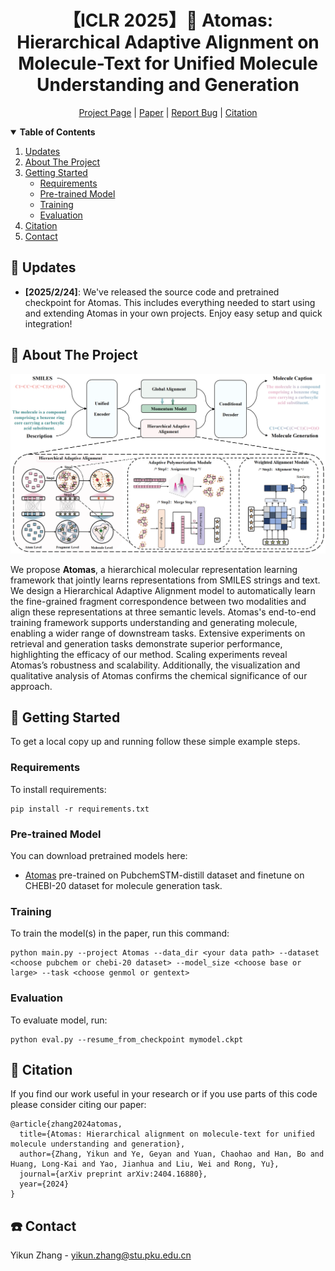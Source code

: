 <div align="center">

# 【ICLR 2025】🧪 Atomas: Hierarchical Adaptive Alignment on Molecule-Text for Unified Molecule Understanding and Generation <br>
[Project Page](atomas.github.io) | [Paper](https://openreview.net/forum?id=mun3bGqdDM&referrer=%5BAuthor%20Console%5D(%2Fgroup%3Fid%3DICLR.cc%2F2025%2FConference%2FAuthors%23your-submissions)) | [Report Bug](https://github.com/yikunpku/Atomas/issues) | [Citation](#Citation)

</div>
<!-- TABLE OF CONTENTS -->
<details open>
  <summary><strong>Table of Contents </strong> </summary>
  <ol>
    <li>
      <a href="#Updates">Updates</a>
    </li>
    <li>
      <a href="#About The Project">About The Project</a>
    </li>
    <li>
      <a href="#Getting Started">Getting Started</a>
      <ul>
        <li><a href="#Requirements">Requirements</a></li>
        <li><a href="#Pre-trained Model">Pre-trained Model</a></li>
        <li><a href="#Training">Training</a></li>
        <li><a href="#Evaluation">Evaluation</a></li>
      </ul>
    </li>
    <li><a href="#Citation">Citation</a></li>
    <li><a href="#Contact">Contact</a></li>
  </ol>
</details>


<div id="Updates">

## 📣 Updates

* **[2025/2/24]**:  We've released the source code and pretrained checkpoint for Atomas. This includes everything needed to start using and extending Atomas in your own projects. Enjoy easy setup and quick integration!

<!-- ABOUT THE PROJECT -->
<div id="About The Project">

## :blue_book: About The Project

<img src="figs/Atomas_framework.png" width="800px">

We propose **Atomas**, a hierarchical molecular representation learning framework that jointly learns representations from SMILES strings and text. We design a Hierarchical Adaptive Alignment model to automatically learn the fine-grained fragment correspondence between two modalities and align these representations at three semantic levels. 
Atomas's end-to-end training framework supports understanding and generating molecule, enabling a wider range of downstream tasks. Extensive experiments on retrieval and generation tasks demonstrate superior performance, highlighting the efficacy of our method. Scaling experiments reveal Atomas’s robustness and scalability. Additionally, the visualization and qualitative analysis of Atomas confirms the chemical significance of our approach.

<div id="Getting Started">

## :rocket: Getting Started

To get a local copy up and running follow these simple example steps.

<div id="Requirements">

### Requirements

To install requirements:

```setup
pip install -r requirements.txt
```

<div id="Pre-trained Model">

### Pre-trained Model

You can download pretrained models here:

- [Atomas](https://drive.google.com/file/d/1i4v7b4ZdOnOHJ5hWBFENxmdwaPp8HYBW/view?usp=drive_link) pre-trained on PubchemSTM-distill dataset and finetune on CHEBI-20 dataset for molecule generation task. 

<div id="Training">

### Training

To train the model(s) in the paper, run this command:

```train
python main.py --project Atomas --data_dir <your data path> --dataset <choose pubchem or chebi-20 dataset> --model_size <choose base or large> --task <choose genmol or gentext>
```

<div id="Evaluation">

### Evaluation

To evaluate model, run:

```eval
python eval.py --resume_from_checkpoint mymodel.ckpt 

```


<div id="Citation">

## :pushpin: Citation

If you find our work useful in your research or if you use parts of this code please consider citing our paper:

```
@article{zhang2024atomas,
  title={Atomas: Hierarchical alignment on molecule-text for unified molecule understanding and generation},
  author={Zhang, Yikun and Ye, Geyan and Yuan, Chaohao and Han, Bo and Huang, Long-Kai and Yao, Jianhua and Liu, Wei and Rong, Yu},
  journal={arXiv preprint arXiv:2404.16880},
  year={2024}
}
```

<div id="Contact">

<!-- CONTACT -->
## :phone: Contact

Yikun Zhang - yikun.zhang@stu.pku.edu.cn


